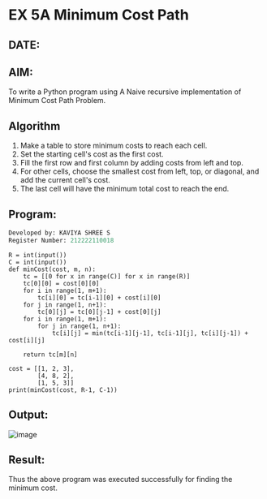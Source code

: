 # EX 5A Minimum Cost Path
## DATE:
## AIM:
To write a Python program using A Naive recursive implementation of Minimum Cost Path Problem.


## Algorithm
1. Make a table to store minimum costs to reach each cell.
2. Set the starting cell's cost as the first cost.
3. Fill the first row and first column by adding costs from left and top.
4. For other cells, choose the smallest cost from left, top, or diagonal, and add the current cell's cost.
5. The last cell will have the minimum total cost to reach the end.

## Program:
```python
Developed by: KAVIYA SHREE S
Register Number: 212222110018
```
```
R = int(input())
C = int(input())
def minCost(cost, m, n):
    tc = [[0 for x in range(C)] for x in range(R)]
    tc[0][0] = cost[0][0]
    for i in range(1, m+1):
        tc[i][0] = tc[i-1][0] + cost[i][0]
    for j in range(1, n+1):
        tc[0][j] = tc[0][j-1] + cost[0][j]
    for i in range(1, m+1):
        for j in range(1, n+1):
            tc[i][j] = min(tc[i-1][j-1], tc[i-1][j], tc[i][j-1]) + cost[i][j]
 
    return tc[m][n]
 
cost = [[1, 2, 3],
        [4, 8, 2],
        [1, 5, 3]]
print(minCost(cost, R-1, C-1))
```

## Output:
![image](https://github.com/user-attachments/assets/de355415-f4d7-4237-9af5-5d93d4835f38)




## Result:
Thus the above program was executed successfully for finding the minimum cost.
